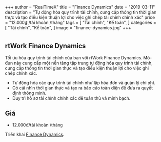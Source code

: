 +++
author = "RealTimeX"
title = "Finance Dynamics"
date = "2019-03-11"
description = "Tự động hóa quy trình tài chính, cung cấp thông tin thời gian thực và tạo điều kiện thuận lợi cho việc ghi chép tài chính chính xác"
price = "12.000₫ /tài khoản /tháng"
tags = [
    "Tài chính",
    "Kế toán",
]
categories = [
    "Tài chính",
    "Kế toán",
]
image = "finance-dynamics.jpg"
+++

# 

## rtWork Finance Dynamics

Tối ưu hóa quy trình tài chính của bạn với rtWork Finance Dynamics. Mô-đun này cung cấp một nền tảng tập trung tự động hóa quy trình tài chính, cung cấp thông tin thời gian thực và tạo điều kiện thuận lợi cho việc ghi chép chính xác.

- Tự động hóa các quy trình tài chính như lập hóa đơn và quản lý chi phí.
- Có cái nhìn thời gian thực và tạo ra báo cáo toàn diện để đưa ra quyết định thông minh.
- Duy trì hồ sơ tài chính chính xác để tuân thủ và minh bạch.

## Giá
- 12.000đ/tài khoản /tháng

Triển khai [Finance Dynamics](https://myaccount.rtworkspace.com/#/sign-up-project).